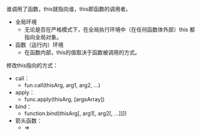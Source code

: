 谁调用了函数，this就指向谁，this即函数的调用者。

* 全局环境
  * 无论是否在严格模式下，在全局执行环境中（在任何函数体外部）this 都指向全局对象。
* 函数（运行内）环境
  * 在函数内部，this的值取决于函数被调用的方式。

修改this指向的方式：
* call：
  * fun.call(thisArg, arg1, arg2, ...)
* apply：
  * func.apply(thisArg, [argsArray])
* bind：
  * function.bind(thisArg[, arg1[, arg2[, ...]]])
* 箭头函数：
  * =>